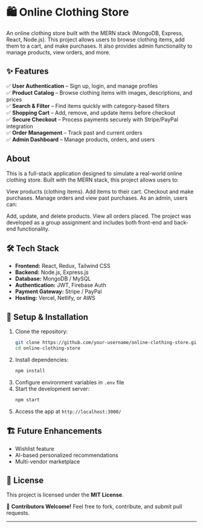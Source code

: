 # 🛍 Online Clothing Store  
An online clothing store built with the MERN stack (MongoDB, Express, React, Node.js). This project allows users to browse clothing items, add them to a cart, and make purchases. It also provides admin functionality to manage products, view orders, and more.

## ✨ Features  
✅ **User Authentication** – Sign up, login, and manage profiles  
✅ **Product Catalog** – Browse clothing items with images, descriptions, and prices  
✅ **Search & Filter** – Find items quickly with category-based filters  
✅ **Shopping Cart** – Add, remove, and update items before checkout  
✅ **Secure Checkout** – Process payments securely with Stripe/PayPal integration  
✅ **Order Management** – Track past and current orders  
✅ **Admin Dashboard** – Manage products, orders, and users  

## About
This is a full-stack application designed to simulate a real-world online clothing store. Built with the MERN stack, this project allows users to:

View products (clothing items).
Add items to their cart.
Checkout and make purchases.
Manage orders and view past purchases.
As an admin, users can:

Add, update, and delete products.
View all orders placed.
The project was developed as a group assignment and includes both front-end and back-end functionality.


## 🛠 Tech Stack  
- **Frontend:** React, Redux, Tailwind CSS  
- **Backend:** Node.js, Express.js  
- **Database:** MongoDB / MySQL  
- **Authentication:** JWT, Firebase Auth  
- **Payment Gateway:** Stripe / PayPal  
- **Hosting:** Vercel, Netlify, or AWS  

## 🚀 Setup & Installation  
1. Clone the repository:  
   ```bash
   git clone https://github.com/your-username/online-clothing-store.git
   cd online-clothing-store
   ```  
2. Install dependencies:  
   ```bash
   npm install
   ```  
3. Configure environment variables in `.env` file  
4. Start the development server:  
   ```bash
   npm start
   ```  
5. Access the app at `http://localhost:3000/`


## 🏗 Future Enhancements  
- Wishlist feature  
- AI-based personalized recommendations  
- Multi-vendor marketplace  

## 📜 License  
This project is licensed under the **MIT License**.

👥 **Contributors Welcome!** Feel free to fork, contribute, and submit pull requests.  

---
